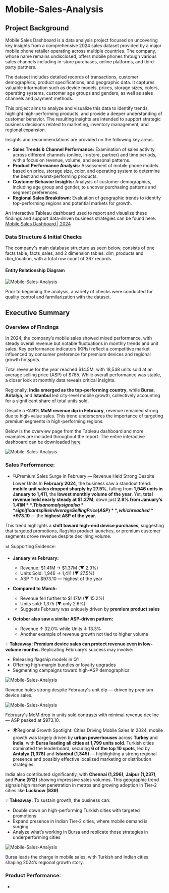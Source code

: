 # Mobile-Sales-Analysis

## Project Background
Mobile Sales Dashboard is a data analysis project focused on uncovering key insights from a comprehensive 2024 sales dataset provided by a major mobile phone retailer operating across multiple countries. The company, whose name remains undisclosed, offers mobile phones through various sales channels including in-store purchases, online platforms, and third-party partners.

The dataset includes detailed records of transactions, customer demographics, product specifications, and geographic data. It captures valuable information such as device models, prices, storage sizes, colors, operating systems, customer age groups and genders, as well as sales channels and payment methods.

This project aims to analyze and visualize this data to identify trends, highlight high-performing products, and provide a deeper understanding of customer behavior. The resulting insights are intended to support strategic business decisions related to marketing, inventory management, and regional expansion.

Insights and recommendations are provided on the following key areas:
- **Sales Trends & Channel Performance:** Examination of sales activity across different channels (online, in-store, partner) and time periods, with a focus on revenue, volume, and seasonal patterns.
- **Product Performance Analysis:** Assessment of mobile phone models based on price, storage size, color, and operating system to determine the best and worst-performing products.
- **Customer Behavior Insights:** Analysis of customer demographics, including age group and gender, to uncover purchasing patterns and segment preferences.
- **Regional Sales Breakdown:** Evaluation of geographic trends to identify top-performing regions and potential markets for growth.

An interactive Tableau dashboard used to report and visualize these findings and support data-driven business strategies can be found here: 
[Mobile Sales Dashboard | 2024](https://public.tableau.com/views/MobileSalesDashboard2024/SalesDashboard?:language=en-US&:sid=&:redirect=auth&:display_count=n&:origin=viz_share_link)

### Data Structure & Initial Checks
The company's main database structure as seen below, consists of one facts table, facts_sales, and 2 dimension tables: dim_products and dim_location, with a total row count of 367 records.

#### Entity Relationship Diagram
![Mobile-Sales-Analysis](ERD.png)

Prior to beginning the analysis, a variety of checks were conducted for quality control and farmilarization with the dataset.

## Executive Summary
### Overview of Findings
In 2024, the company’s mobile sales showed mixed performance, with steady overall revenue but notable fluctuations in monthly trends and unit sales. Key performance indicators (KPIs) reflect a competitive market influenced by consumer preference for premium devices and regional growth hotspots.

Total revenue for the year reached $14.5M, with 18,548 units sold at an average selling price (ASP) of $785. While overall performance was stable, a closer look at monthly data reveals critical insights.

Regionally, **India emerged as the top-performing country**, while **Bursa**, **Antalya**, and **Istanbul** led city-level mobile growth, collectively accounting for a significant share of total units sold.

Despite a **-2.9% MoM revenue dip in February**, revenue remained strong due to high-value sales. This trend underscores the importance of targeting premium segments in high-performing regions.

Below is the overview page from the Tableau dashboard and more examples are included throughout the report. The entire interactive dashboard can be downloaded [here](https://public.tableau.com/views/MobileSalesDashboard2024/SalesDashboard?:language=en-US&:sid=&:redirect=auth&:display_count=n&:origin=viz_share_link)

![Mobile-Sales-Analysis](sales_dashboard.jpg)

### Sales Performance:
- 🔍Premium Sales Surge in February — Revenue Held Strong Despite Lower Units
In **February 2024**, the business saw a standout trend: **mobile unit sales dropped sharply by 27.5%**, falling from **1,946 units in January to 1,411**, the **lowest monthly volume of the year**. Yet, **total revenue held nearly steady at $1.37M**, down just **2.9% from January’s $1.41M**. This anomaly signals a **significant spike in Average Selling Price (ASP)**, which reached **$973.10** — the **highest ASP of the year**.

This trend highlights a **shift toward high-end device purchases**, suggesting that targeted promotions, flagship product launches, or premium customer segments drove revenue despite declining volume.

📊 Supporting Evidence:
- **January vs February:**
  - Revenue: $1.41M → $1.37M (▼ 2.9%)
  - Units Sold: 1,946 → 1,411 (▼ 27.5%)
  - ASP ↑ to $973.10 — highest of the year

- **Compared to March:**
  - Revenue fell further to $1.17M (▼ 15.2%)
  - Units sold: 1,375 (▼ only 2.6%)
  - Suggests February was uniquely driven by **premium product sales**

- **October also saw a similar ASP-driven pattern:**
  - Revenue ↑ 32.0% while Units ↓ 13.3%
  - Another example of revenue growth not tied to higher volume

💡 **Takeaway:**
**Premium device sales can protect revenue even in low-volume months.** Replicating February’s success may involve:
- Releasing flagship models in Q1
- Offering high-margin bundles or loyalty upgrades
- Segmenting campaigns toward high-ASP demographics

![Mobile-Sales-Analysis](monthly_revenue.JPG)

Revenue holds strong despite February's unit dip — driven by premium device sales.

![Mobile-Sales-Analysis](MoM_Growth.JPG)

February's MoM drop in units sold contrasts with minimal revenue decline — ASP peaked at $973.10.

- 🌍Regional Growth Spotlight: Cities Driving Mobile Sales
In 2024, mobile growth was largely driven by **urban powerhouses** across **Turkey** and **India**, with **Bursa leading all cities at 1,799 units sold**. Turkish cities dominated the leaderboard, securing **6 of the top 10 spots**, led by **Antalya (1,376)** and **Istanbul (1,345)** — highlighting a strong regional presence and possibly effective localized marketing or distribution strategies.

India also contributed significantly, with **Chennai (1,296)**, **Jaipur (1,237)**, and **Pune (912)** showing impressive sales volumes. This geographic trend signals high market penetration in metros and growing adoption in Tier-2 cities like **Lucknow (839)**.


💡 **Takeaway:**
To sustain growth, the business can:
- Double down on high-performing Turkish cities with targeted promotions
- Expand presence in Indian Tier-2 cities, where mobile demand is surging
- Analyze what’s working in Bursa and replicate those strategies in underperforming cities

![Mobile-Sales-Analysis](Top_10_Cities.JPG)

Bursa leads the charge in mobile sales, with Turkish and Indian cities shaping 2024’s regional growth story.

### Product Performance:
- 
